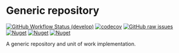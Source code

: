 # Generic repository

[![GitHub Workflow Status (develop)](https://github.com/candoumbe/dataccess/actions/workflows/integration.yml/badge.svg?branch=develop)](https://github.com/candoumbe/dataccess/actions/workflows/integration.yml)
[![codecov](https://codecov.io/gh/candoumbe/DataAccess/branch/develop/graph/badge.svg?token=Vb0Y6qkjcx)](https://codecov.io/gh/candoumbe/DataAccess)
[![GitHub raw issues](https://img.shields.io/github/issues-raw/candoumbe/dataccess)](https://github.com/candoumbe/dataccess/issues)
[![Nuget](https://img.shields.io/nuget/vpre/candoumbe.dataccess?label=DataAccess)](https://nuget.org/packages/candoumbe.dataccess)
[![Nuget](https://img.shields.io/nuget/vpre/candoumbe.dataccess.efstore?label=EFStore)](https://nuget.org/packages/candoumbe.dataaccess.efstore)
[![Nuget](https://img.shields.io/nuget/vpre/candoumbe.dataccess.ravendb?label=RavenDb)](https://nuget.org/packages/candoumbe.dataaccess.ravendb)


A generic repository and unit of work implementation.
